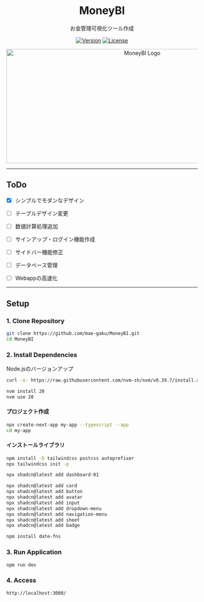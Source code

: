 <h1 align="center">MoneyBI</h1>


<p align="center">お金管理可視化ツール作成</p>

<p align="center">
  <a href="https://github.com/mae-gaku/MoneyBI/releases"><img src="https://img.shields.io/github/v/release/mae-gaku/MoneyBI?style=flat-square" alt="Version"></a>
  <a href="https://opensource.org/licenses/Apache-2.0"><img src="https://img.shields.io/badge/license-Apache%202.0-blue.svg?style=flat-square" alt="License"></a>

</p>


<p align="center">
  <img src="https://github.com/user-attachments/assets/bd93a53a-5480-487d-95b6-8b8426e98f7b" alt="MoneyBI Logo" height="300" width="700">
</p>


---

## ToDo
- [x] シンプルでモダンなデザイン
- [ ] テーブルデザイン変更
- [ ] 数値計算処理追加
- [ ] サインアップ・ログイン機能作成
- [ ] サイドバー機能修正
- [ ] データベース管理
- [ ] Webappの高速化 




---

## Setup

### 1. Clone Repository
```sh
git clone https://github.com/mae-gaku/MoneyBI.git
cd MoneyBI
```

### 2. Install Dependencies

Node.jsのバージョンアップ
```sh
curl -o- https://raw.githubusercontent.com/nvm-sh/nvm/v0.39.7/install.sh | bash
```
```sh
nvm install 20
nvm use 20
```
#### プロジェクト作成
```sh
npx create-next-app my-app --typescript --app
cd my-app
```

#### インストールライブラリ
```sh
npm install -D tailwindcss postcss autoprefixer
npx tailwindcss init -p
```

```sh
npx shadcn@latest add dashboard-01
```

```sh
npx shadcn@latest add card
npx shadcn@latest add button
npx shadcn@latest add avatar
npx shadcn@latest add input
npx shadcn@latest add dropdown-menu
npx shadcn@latest add navigation-menu
npx shadcn@latest add sheet
npx shadcn@latest add badge
```

```sh
npm install date-fns
```


### 3. Run Application
```sh
npm run dev
```

### 4. Access
```
http://localhost:3000/
```


